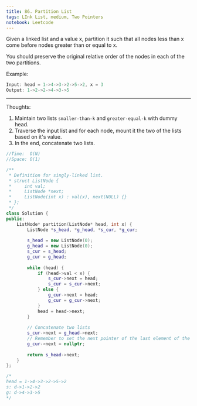 ```yaml
---
title: 86. Partition List
tags: LInk List, medium, Two Pointers
notebook: Leetcode
---
```


Given a linked list and a value x, partition it such that all nodes less than x come before nodes greater than or equal to x.

You should preserve the original relative order of the nodes in each of the two partitions.

Example:
```c++
Input: head = 1->4->3->2->5->2, x = 3
Output: 1->2->2->4->3->5
```
----------
Thoughts:
1. Maintain two lists `smaller-than-k` and `greater-equal-k` with dummy head.
2. Traverse the input list and for each node, mount it the two of the lists based on it's value.
3. In the end, concatenate two lists.

```c++
//Time:  O(N)
//Space: O(1)

/**
 * Definition for singly-linked list.
 * struct ListNode {
 *     int val;
 *     ListNode *next;
 *     ListNode(int x) : val(x), next(NULL) {}
 * };
 */
class Solution {
public:
    ListNode* partition(ListNode* head, int x) {
        ListNode *s_head, *g_head, *s_cur, *g_cur;
        
        s_head = new ListNode(0);
        g_head = new ListNode(0);
        s_cur = s_head;
        g_cur = g_head;
        
        while (head) {
            if (head->val < x) {
                s_cur->next = head;
                s_cur = s_cur->next;
            } else {
                g_cur->next = head;
                g_cur = g_cur->next;
            }
            head = head->next;
        }
        
        // Concatenate two lists
        s_cur->next = g_head->next;
        // Remember to set the next pointer of the last element of the second list to nullptr.
        g_cur->next = nullptr;
        
        return s_head->next;
    }
};

/*
head = 1->4->3->2->5->2
s: d->1->2->2
g: d->4->3->5
*/
```